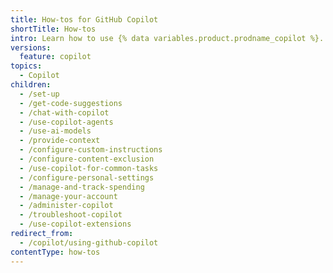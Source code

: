 ```yaml
---
title: How-tos for GitHub Copilot
shortTitle: How-tos
intro: Learn how to use {% data variables.product.prodname_copilot %}.
versions:
  feature: copilot
topics:
  - Copilot
children:
  - /set-up
  - /get-code-suggestions
  - /chat-with-copilot
  - /use-copilot-agents
  - /use-ai-models
  - /provide-context
  - /configure-custom-instructions
  - /configure-content-exclusion
  - /use-copilot-for-common-tasks
  - /configure-personal-settings
  - /manage-and-track-spending
  - /manage-your-account
  - /administer-copilot
  - /troubleshoot-copilot
  - /use-copilot-extensions
redirect_from:
  - /copilot/using-github-copilot
contentType: how-tos
---
```

